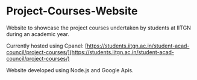 # Project-Courses-Website
Website to showcase the project courses undertaken by students at IITGN during an academic year.

Currently hosted using Cpanel: [https://students.iitgn.ac.in/student-acad-council/project-courses/](https://students.iitgn.ac.in/student-acad-council/project-courses/)

Website developed using Node.js and Google Apis.